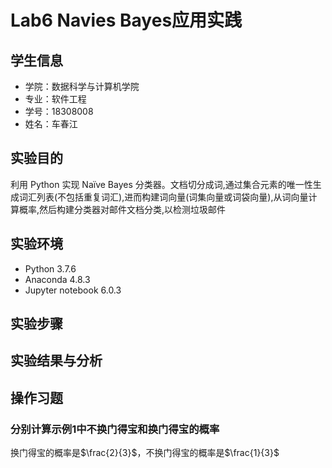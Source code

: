 # Lab6 Navies Bayes应用实践

## 学生信息

* 学院：数据科学与计算机学院
* 专业：软件工程
* 学号：18308008
* 姓名：车春江

## 实验目的

利用 Python 实现 Naïve Bayes 分类器。文档切分成词,通过集合元素的唯一性生成词汇列表(不包括重复词汇),进而构建词向量(词集向量或词袋向量),从词向量计算概率,然后构建分类器对邮件文档分类,以检测垃圾邮件

## 实验环境

* Python 3.7.6
* Anaconda 4.8.3
* Jupyter notebook 6.0.3

## 实验步骤

## 实验结果与分析

## 操作习题

### 分别计算示例1中不换门得宝和换门得宝的概率

换门得宝的概率是$\frac{2}{3}$，不换门得宝的概率是$\frac{1}{3}$


